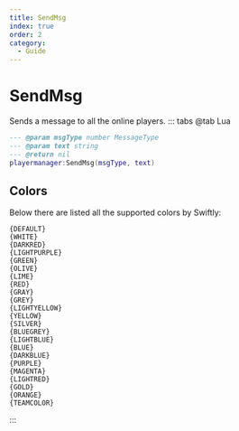 ```yaml
---
title: SendMsg
index: true
order: 2
category:
  - Guide
---
```


# SendMsg
Sends a message to all the online players.
::: tabs
@tab Lua
```lua
--- @param msgType number MessageType
--- @param text string
--- @return nil
playermanager:SendMsg(msgType, text)
```


## Colors
Below there are listed all the supported colors by Swiftly:
```
{DEFAULT}
{WHITE}
{DARKRED}
{LIGHTPURPLE}
{GREEN}
{OLIVE}
{LIME}
{RED}
{GRAY}
{GREY}
{LIGHTYELLOW}
{YELLOW}
{SILVER}
{BLUEGREY}
{LIGHTBLUE}
{BLUE}
{DARKBLUE}
{PURPLE}
{MAGENTA}
{LIGHTRED}
{GOLD}
{ORANGE}
{TEAMCOLOR}
```
:::